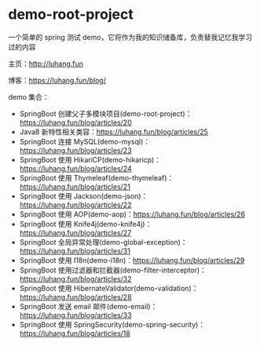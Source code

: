 # demo-root-project
一个简单的 spring 测试 demo，它将作为我的知识储备库，负责替我记忆我学习过的内容

主页：http://luhang.fun

博客：https://luhang.fun/blog/

demo 集合：
- SpringBoot 创建父子多模块项目(demo-root-project)：https://luhang.fun/blog/articles/20
- Java8 新特性相关类容：https://luhang.fun/blog/articles/25
- SpringBoot 连接 MySQL(demo-mysql)：https://luhang.fun/blog/articles/23
- SpringBoot 使用 HikariCP(demo-hikaricp)：https://luhang.fun/blog/articles/24
- SpringBoot 使用 Thymeleaf(demo-thymeleaf)：https://luhang.fun/blog/articles/21
- SpringBoot 使用 Jackson(demo-json)：https://luhang.fun/blog/articles/22
- SpringBoot 使用 AOP(demo-aop)：https://luhang.fun/blog/articles/26
- SpringBoot 使用 Knife4j(demo-knife4j)：https://luhang.fun/blog/articles/27
- SpringBoot 全局异常处理(demo-global-exception)：https://luhang.fun/blog/articles/31
- SpringBoot 使用 I18n(demo-i18n)：https://luhang.fun/blog/articles/29
- SpringBoot 使用过滤器和拦截器(demo-filter-interceptor)：https://luhang.fun/blog/articles/32
- SpringBoot 使用 HibernateValidator(demo-validation)：https://luhang.fun/blog/articles/28
- SpringBoot 发送 email 邮件(demo-email)：https://luhang.fun/blog/articles/33
- SpringBoot 使用 SpringSecurity(demo-spring-security)：https://luhang.fun/blog/articles/18